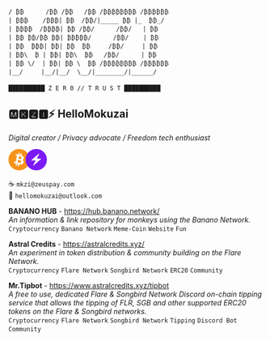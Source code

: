 ```
/ ₿₿      /₿₿ /₿₿   /₿₿ /₿₿₿₿₿₿₿₿ /₿₿₿₿₿₿
| ₿₿₿    /₿₿₿| ₿₿  /₿₿/|_____ ₿₿ |_  ₿₿_/
| ₿₿₿₿  /₿₿₿₿| ₿₿ /₿₿/      /₿₿/   | ₿₿  
| ₿₿ ₿₿/₿₿ ₿₿| ₿₿₿₿₿/      /₿₿/    | ₿₿  
| ₿₿  ₿₿₿| ₿₿| ₿₿  ₿₿     /₿₿/     | ₿₿  
| ₿₿\  ₿ | ₿₿| ₿₿\  ₿₿   /₿₿/      | ₿₿  
| ₿₿ \/  | ₿₿| ₿₿ \  ₿₿ /₿₿₿₿₿₿₿₿ /₿₿₿₿₿₿
|__/     |__/|__/  \__/|________/|______/

██████████ Z E R 0 // T R U S T ██████████
```
## 🅼🅺🆉🅸⚡ HelloMokuzai
*Digital creator / Privacy advocate / Freedom tech enthusiast*

[<img src="https://raw.githubusercontent.com/HelloMokuzai/LightningNode/main/images/ln-btc.png" alt="drawing" height="42"/>](https://github.com/HelloMokuzai/LightningNode)

☕ `mkzi@zeuspay.com`<Br>
💌 `hellomokuzai@outlook.com`

**BANANO HUB** - https://hub.banano.network/<Br>
*An information & link repository for monkeys using the Banano Network.*<Br>
`Cryptocurrency` `Banano Network` `Meme-Coin` `Website` `Fun`

**Astral Credits** - https://astralcredits.xyz/<Br>
*An experiment in token distribution & community building on the Flare Network.*<Br>
`Cryptocurrency` `Flare Network` `Songbird Network` `ERC20` `Community`

**Mr.Tipbot** - https://www.astralcredits.xyz/tipbot<Br>
*A free to use, dedicated Flare & Songbird Network Discord on-chain tipping service that allows the tipping of FLR, SGB and other supported ERC20 tokens on the Flare & Songbird networks.*<Br>
`Cryptocurrency` `Flare Network` `Songbird Network` `Tipping` `Discord Bot` `Community`

